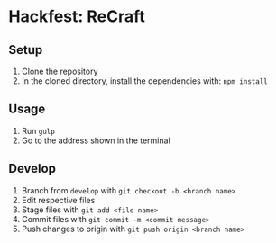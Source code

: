 # Hackfest: ReCraft

## Setup
1. Clone the repository
2. In the cloned directory, install the dependencies with: `npm install`

## Usage
1. Run `gulp`
2. Go to the address shown in the terminal

## Develop
1. Branch from `develop` with `git checkout -b <branch name>`
2. Edit respective files
3. Stage files with `git add <file name>`
4. Commit files with `git commit -m <commit message>`
5. Push changes to origin with `git push origin <branch name>`
